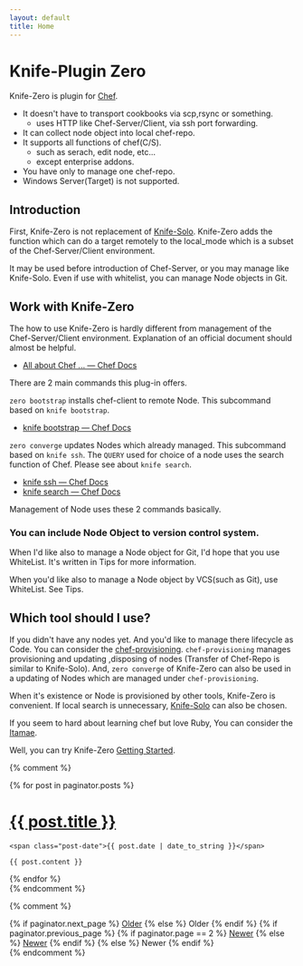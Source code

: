 ```yaml
---
layout: default
title: Home
---
```


# Knife-Plugin Zero

Knife-Zero is plugin for [Chef](https://www.chef.io/).

- It doesn't have to transport cookbooks via scp,rsync or something.
    - uses HTTP like Chef-Server/Client, via ssh port forwarding.
- It can collect node object into local chef-repo.
- It supports all functions of chef(C/S).
    - such as serach, edit node, etc...
    - except enterprise addons.
- You have only to manage one chef-repo.
- Windows Server(Target) is not supported.


## Introduction

First, Knife-Zero is not replacement of [Knife-Solo](http://matschaffer.github.io/knife-solo/).
Knife-Zero adds the function which can do a target remotely to the local_mode which is a subset of the Chef-Server/Client environment.

It may be used before introduction of Chef-Server, or you may manage like Knife-Solo. Even if use with whitelist, you can manage Node objects in Git.

## Work with Knife-Zero

The how to use Knife-Zero is hardly different from management of the Chef-Server/Client environment. Explanation of an official document should almost be helpful.

- [All about Chef ... — Chef Docs](http://docs.chef.io/ "All about Chef ... — Chef Docs")

There are 2 main commands this plug-in offers.

`zero bootstrap` installs chef-client to remote Node. This subcommand based on `knife bootstrap`.

- [knife bootstrap — Chef Docs](https://docs.chef.io/knife_bootstrap.html "knife bootstrap — Chef Docs")

`zero converge` updates Nodes which already managed. This subcommand based on `knife ssh`.
The `QUERY` used for choice of a node uses the search function of Chef. Please see about `knife search`.


- [knife ssh — Chef Docs](https://docs.chef.io/knife_ssh.html "knife ssh — Chef Docs")
- [knife search — Chef Docs](https://docs.chef.io/knife_search.html "knife search — Chef Docs")

Management of Node uses these 2 commands basically.


### You can include Node Object to version control system.

When I'd like also to manage a Node object for Git, I'd hope that you use WhiteList. It's written in Tips for more information.

When you'd like also to manage a Node object by VCS(such as Git), use WhiteList. See Tips.


## Which tool should I use?

If you didn't have any nodes yet. And you'd like to manage there lifecycle as Code.  You can consider the [chef-provisioning](https://docs.chef.io/provisioning.html).
`chef-provisioning` manages provisioning and updating ,disposing of nodes (Transfer of Chef-Repo is similar to Knife-Solo). 
And, `zero converge` of Knife-Zero can also be used in a updating of Nodes which are managed under `chef-provisioning`.

When it's existence or Node is provisioned by other tools, Knife-Zero is convenient. If local search is unnecessary, [Knife-Solo](http://matschaffer.github.io/knife-solo/) can also be chosen.

If you seem to hard about learning chef but love Ruby, You can consider the [Itamae](http://itamae.kitchen/).

Well, you can try Knife-Zero [Getting Started](/knife-zero/20_getting_started/).


{% comment %}
<div class="posts">
  {% for post in paginator.posts %}
  <div class="post">
    <h1 class="post-title">
      <a href="{{ post.url }}">
        {{ post.title }}
      </a>
    </h1>

    <span class="post-date">{{ post.date | date_to_string }}</span>

    {{ post.content }}
  </div>
  {% endfor %}
</div>
{% endcomment %}

{% comment %}
<div class="pagination">
  {% if paginator.next_page %}
    <a class="pagination-item older" href="/page{{paginator.next_page}}">Older</a>
  {% else %}
    <span class="pagination-item older">Older</span>
  {% endif %}
  {% if paginator.previous_page %}
    {% if paginator.page == 2 %}
      <a class="pagination-item newer" href="/">Newer</a>
    {% else %}
      <a class="pagination-item newer" href="/page{{paginator.previous_page}}">Newer</a>
    {% endif %}
  {% else %}
    <span class="pagination-item newer">Newer</span>
  {% endif %}
</div>
{% endcomment %}
